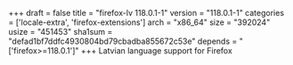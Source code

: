 +++
draft = false
title = "firefox-lv 118.0.1-1"
version = "118.0.1-1"
categories = ['locale-extra', 'firefox-extensions']
arch = "x86_64"
size = "392024"
usize = "451453"
sha1sum = "defad1bf7ddfc4930804bd79cbadba855672c53e"
depends = "['firefox>=118.0.1']"
+++
Latvian language support for Firefox